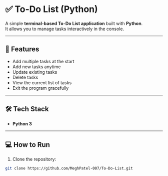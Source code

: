 # ✅ To-Do List (Python)

A simple **terminal-based To-Do List application** built with **Python**.  
It allows you to manage tasks interactively in the console.

---

## 🚀 Features
- Add multiple tasks at the start  
- Add new tasks anytime  
- Update existing tasks  
- Delete tasks  
- View the current list of tasks  
- Exit the program gracefully  

---

## 🛠️ Tech Stack
- **Python 3**

---

## 💻 How to Run
1. Clone the repository:
```bash
git clone https://github.com/MeghPatel-007/To-Do-List.git
